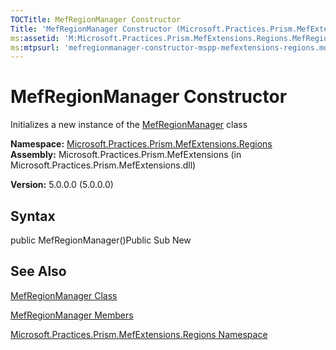 ```yaml
---
TOCTitle: MefRegionManager Constructor
Title: 'MefRegionManager Constructor (Microsoft.Practices.Prism.MefExtensions.Regions)'
ms:assetid: 'M:Microsoft.Practices.Prism.MefExtensions.Regions.MefRegionManager.\#ctor'
ms:mtpsurl: 'mefregionmanager-constructor-mspp-mefextensions-regions.md'
---
```


# MefRegionManager Constructor

Initializes a new instance of the [MefRegionManager](https://msdn.microsoft.com/library/microsoft.practices.prism.mefextensions.regions.mefregionmanager) class

**Namespace:** [Microsoft.Practices.Prism.MefExtensions.Regions](https://msdn.microsoft.com/library/microsoft.practices.prism.mefextensions.regions)
**Assembly:** Microsoft.Practices.Prism.MefExtensions (in Microsoft.Practices.Prism.MefExtensions.dll)

**Version:** 5.0.0.0 (5.0.0.0)

## Syntax
public MefRegionManager()Public Sub New

## See Also
[MefRegionManager Class](https://msdn.microsoft.com/library/microsoft.practices.prism.mefextensions.regions.mefregionmanager)

[MefRegionManager Members](https://msdn.microsoft.com/allmembers.t:microsoft.practices.prism.mefextensions.regions.mefregionmanager)

[Microsoft.Practices.Prism.MefExtensions.Regions Namespace](https://msdn.microsoft.com/library/microsoft.practices.prism.mefextensions.regions)
